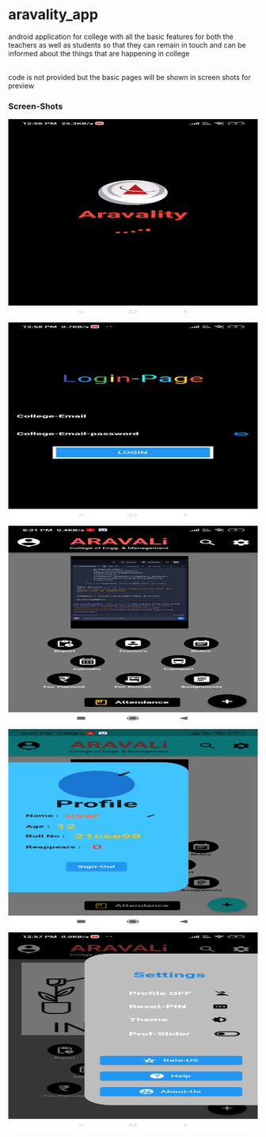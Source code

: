 # aravality_app

android application for college with all the basic features for both the teachers as well as students so that they can remain in touch and can be informed about the things that are happening in college 

<br> code is not provided but the basic pages will be shown in screen shots for preview <br>

<h3>Screen-Shots</h3>
<div style="display: flex; flex-direction: column;">
  <img style="max-width: 100%; height: 400px; margin-bottom: 10px;" src="images/loading.jpg" alt="loading-page">
  <img style="max-width: 100%; height: 400px; margin-bottom: 10px;" src="images/login.jpg" alt="login-page" height=300px>
  <img style="max-width: 100%; height: 400px; margin-bottom: 10px;" src="images/dark_student.jpg" alt="Image 3">
  <img style="max-width: 100%; height: 400px; margin-bottom: 10px;" src="images/profile.jpg" alt="Image 3">
  <img style="max-width: 100%; height: 400px; margin-bottom: 10px;" src="images/setting.jpg" alt="Image 3">
